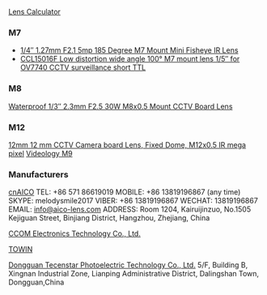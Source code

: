 
[Lens Calculator](https://www.get-cameras.com/Lenscalculator)


### M7

* [1/4″ 1.27mm F2.1 5mp 185 Degree M7 Mount Mini Fisheye IR Lens](https://aico-lens.com/product/1-27mm-m7-mount-mini-fisheye-lens-acf14b0127irm7mm/)
* [CCL15016F Low distortion wide angle 100° M7 mount lens 1/5″ for OV7740 CCTV surveillance short TTL](https://www.towinlens.com/product/ccl15016f)

### M8

[Waterproof 1/3″ 2.3mm F2.5 30W M8x0.5 Mount CCTV Board Lens](https://aico-lens.com/product/2-3mm-m8-mount-board-lens-acy5098r1f/)


### M12

[12mm 12 mm CCTV Camera board Lens, Fixed Dome, M12x0.5 IR mega pixel](https://www.deepwestvideo.com/product/12mm-12-mm-cctv-camera-board-lens-fixed-dome-m12x0-5-ir-mega-pixel/)
[Videology M9](https://www.videologyinc.com/lenses/camera-board-mount-lenses.htm#camera-board-mount-lenses=m9)



### Manufacturers


[cnAICO](https://aico-lens.com/contact-us-2/)
TEL: +86 571 86619019
MOBILE: +86 13819196867 (any time)
SKYPE: melodysmile2017
VIBER: +86 13819196867
WECHAT: 13819196867
EMAIL: info@aico-lens.com
ADDRESS: Room 1204, Kairuijinzuo, No.1505
Kejiguan Street, Binjiang District,
Hangzhou, Zhejiang, China


[CCOM Electronics Technology Co., Ltd.](https://www.megapixellenses.com/sale-8078352-1-4-1-6-1-8mm-f2-0-3mp-m7-m8-mount-177degree-wide-angle-lens-m7-fisheye-lens-for-ov9712-as0260.html)


[TOWIN](https://www.towinlens.com/)


[Dongguan Tecenstar Photoelectric Technology Co., Ltd.](http://shop3396777541.panelook.com)
5/F, Building B, Xingnan Industrial Zone, Lianping Administrative District, Dalingshan Town, Dongguan,China
